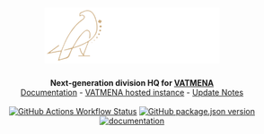 <h1 align="center">
    <img src="static/hayya.png" height="100" />
</h1>
<div align="center">
 <strong>
   Next-generation division HQ for <a href="https://vatsim.me">VATMENA</a>
</strong>
<br>
<a href="https://docs.hayya.vatsim.me">Documentation</a> - <a href="https://hayya.vatsim.me">VATMENA hosted instance</a> - <a href="https://github.com/VATMENA/hayya/releases">Update Notes</a> 
</div>

<br>

<div align="center">
    <a href="https://github.com/VATMENA/hayya/actions/workflows/deploy.yml"><img alt="GitHub Actions Workflow Status" src="https://img.shields.io/github/actions/workflow/status/VATMENA/hayya/deploy.yml"></a>
    <a href="https://github.com/VATMENA/hayya/releases"><img alt="GitHub package.json version" src="https://img.shields.io/github/package-json/v/VATMENA/hayya"></a>
    <a href="https://docs.hayya.vatsim.me"><img alt="documentation" src="https://img.shields.io/badge/docs-latest-blue.svg"/></a>
</div>
